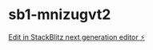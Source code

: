 # sb1-mnizugvt2

[Edit in StackBlitz next generation editor ⚡️](https://stackblitz.com/~/github.com/mike85hot/sb1-mnizugvt2)